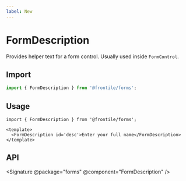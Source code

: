 ```yaml
---
label: New
---
```

# FormDescription

Provides helper text for a form control. Usually used inside `FormControl`.

## Import
```js
import { FormDescription } from '@frontile/forms';
```

## Usage
```gts preview
import { FormDescription } from '@frontile/forms';

<template>
  <FormDescription id='desc'>Enter your full name</FormDescription>
</template>
```

## API

<Signature @package="forms" @component="FormDescription" />
